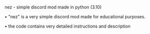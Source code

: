 nez - simple discord mod made in python (3.10)

• "nez" is a very simple discord mod made for educational purposes. 

• the code contains very detailed instructions and description
